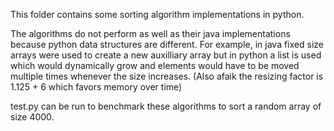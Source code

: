 This folder contains some sorting algorithm implementations in python.

The algorithms do not perform as well as their java implementations because python data structures are different.
For example, in java fixed size arrays were used to create a new auxilliary array but in python a list is used which would dynamically grow
and elements would have to be moved multiple times whenever the size increases. (Also afaik the resizing factor is 1.125 + 6 which favors memory over time)

test.py can be run to benchmark these algorithms to sort a random array of size 4000.
